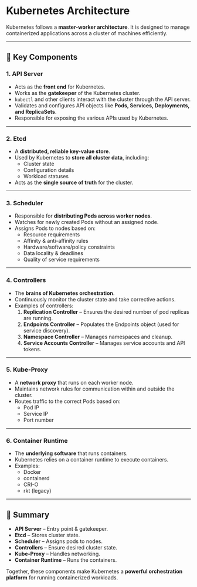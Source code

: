 # Kubernetes Architecture

Kubernetes follows a **master-worker architecture**. It is designed to manage containerized applications across a cluster of machines efficiently.

---

## 📌 Key Components

### 1. API Server
- Acts as the **front end** for Kubernetes.  
- Works as the **gatekeeper** of the Kubernetes cluster.  
- `kubectl` and other clients interact with the cluster through the API server.  
- Validates and configures API objects like **Pods, Services, Deployments, and ReplicaSets**.  
- Responsible for exposing the various APIs used by Kubernetes.

---

### 2. Etcd
- A **distributed, reliable key-value store**.  
- Used by Kubernetes to **store all cluster data**, including:  
  - Cluster state  
  - Configuration details  
  - Workload statuses  
- Acts as the **single source of truth** for the cluster.

---

### 3. Scheduler
- Responsible for **distributing Pods across worker nodes**.  
- Watches for newly created Pods without an assigned node.  
- Assigns Pods to nodes based on:  
  - Resource requirements  
  - Affinity & anti-affinity rules  
  - Hardware/software/policy constraints  
  - Data locality & deadlines  
  - Quality of service requirements  

---

### 4. Controllers
- The **brains of Kubernetes orchestration**.  
- Continuously monitor the cluster state and take corrective actions.  
- Examples of controllers:  
  1. **Replication Controller** – Ensures the desired number of pod replicas are running.  
  2. **Endpoints Controller** – Populates the Endpoints object (used for service discovery).  
  3. **Namespace Controller** – Manages namespaces and cleanup.  
  4. **Service Accounts Controller** – Manages service accounts and API tokens.  

---

### 5. Kube-Proxy
- A **network proxy** that runs on each worker node.  
- Maintains network rules for communication within and outside the cluster.  
- Routes traffic to the correct Pods based on:  
  - Pod IP  
  - Service IP  
  - Port number  

---

### 6. Container Runtime
- The **underlying software** that runs containers.  
- Kubernetes relies on a container runtime to execute containers.  
- Examples:  
  - Docker  
  - containerd  
  - CRI-O  
  - rkt (legacy)  

---

## 📌 Summary
- **API Server** – Entry point & gatekeeper.  
- **Etcd** – Stores cluster state.  
- **Scheduler** – Assigns pods to nodes.  
- **Controllers** – Ensure desired cluster state.  
- **Kube-Proxy** – Handles networking.  
- **Container Runtime** – Runs the containers.  

Together, these components make Kubernetes a **powerful orchestration platform** for running containerized workloads.


